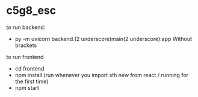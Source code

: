 # c5g8_esc

to run backend:
- py -m uvicorn backend.(2 underscore)main(2 underscore):app
Without brackets

to run frontend
- cd frontend
- npm install (run whenever you import sth new from react / running for the first time)
- npm start